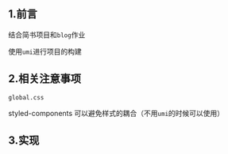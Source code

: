 ## 1.前言

结合简书项目和`blog`作业

使用`umi`进行项目的构建

## 2.相关注意事项

`global.css`

styled-components 可以避免样式的耦合（不用`umi`的时候可以使用）

## 3.实现

